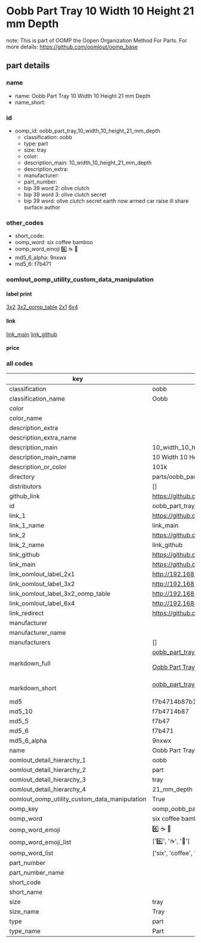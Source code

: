 # Oobb Part Tray 10 Width 10 Height 21 mm Depth  

note: This is part of OOMP the Oopen Organization Method For Parts. For more details: https://github.com/oomlout/oomp_base

##  part details
  







### name
* name: Oobb Part Tray 10 Width 10 Height 21 mm Depth
* name_short: 
### id
* oomp_id: oobb_part_tray_10_width_10_height_21_mm_depth
  * classification: oobb
  * type: part
  * size: tray
  * color: 
  * description_main: 10_width_10_height_21_mm_depth
  * description_extra: 
  * manufacturer: 
  * part_number: 
  * bip 39 word 2: olive clutch
  * bip 39 word 3: olive clutch secret
  * bip 39 word: olive clutch secret earth now armed car raise ill share surface author

### other_codes
* short_code: 
* oomp_word: six coffee bamboo
* oomp_word_emoji :six: :coffee: :bamboo:
* md5_6_alpha: 9nxwx
* md5_6: f7b471






### oomlout_oomp_utility_custom_data_manipulation
#### label print
[3x2](http://192.168.1.245:1112/?label=oomp%209nxwx)
[3x2_oomp_table](http://192.168.1.108:1112/?label=oomp%209nxwx)
[2x1](http://192.168.1.242:1112/?label=oomp%209nxwx)
[6x4](http://192.168.1.55:1112/?label=oomp%209nxwx)    

#### link

[link_main](https://github.com/oomlout/oomlout_oomp_version_1_messy/tree/main/parts/oobb_part_tray_10_width_10_height_21_mm_depth) [link_github](https://github.com/oomlout/oomlout_oomp_version_1_messy/tree/main/parts/oobb_part_tray_10_width_10_height_21_mm_depth)                             

#### price







### all codes 
| key | value |  
| --- | --- |  
| classification | oobb |  
| classification_name | Oobb |  
| color |  |  
| color_name |  |  
| description_extra |  |  
| description_extra_name |  |  
| description_main | 10_width_10_height_21_mm_depth |  
| description_main_name | 10 Width 10 Height 21 mm Depth |  
| description_or_color | 101k |  
| directory | parts/oobb_part_tray_10_width_10_height_21_mm_depth |  
| distributors | [] |  
| github_link | https://github.com/oomlout/oomlout_oomp_part_src/tree/main/parts/oobb_part_tray_10_width_10_height_21_mm_depth |  
| id | oobb_part_tray_10_width_10_height_21_mm_depth |  
| link_1 | https://github.com/oomlout/oomlout_oomp_version_1_messy/tree/main/parts/oobb_part_tray_10_width_10_height_21_mm_depth |  
| link_1_name | link_main |  
| link_2 | https://github.com/oomlout/oomlout_oomp_version_1_messy/tree/main/parts/oobb_part_tray_10_width_10_height_21_mm_depth |  
| link_2_name | link_github |  
| link_github | https://github.com/oomlout/oomlout_oomp_version_1_messy/tree/main/parts/oobb_part_tray_10_width_10_height_21_mm_depth |  
| link_main | https://github.com/oomlout/oomlout_oomp_version_1_messy/tree/main/parts/oobb_part_tray_10_width_10_height_21_mm_depth |  
| link_oomlout_label_2x1 | http://192.168.1.242:1112/?label=oomp%209nxwx |  
| link_oomlout_label_3x2 | http://192.168.1.245:1112/?label=oomp%209nxwx |  
| link_oomlout_label_3x2_oomp_table | http://192.168.1.108:1112/?label=oomp%209nxwx |  
| link_oomlout_label_6x4 | http://192.168.1.55:1112/?label=oomp%209nxwx |  
| link_redirect | https://github.com/oomlout/oomlout_oomp_version_1_messy/tree/main/parts/oobb_part_tray_10_width_10_height_21_mm_depth |  
| manufacturer |  |  
| manufacturer_name |  |  
| manufacturers | [] |  
| markdown_full | [oobb_part_tray_10_width_10_height_21_mm_depth](none)<br>[](none)<br>[Oobb Part Tray 10 Width 10 Height 21 Mm Depth](none)<br><br> |  
| markdown_short | [oobb_part_tray_10_width_10_height_21_mm_depth](none)<br><br> |  
| md5 | f7b4714b87b124482f4b9457850b24d1 |  
| md5_10 | f7b4714b87 |  
| md5_5 | f7b47 |  
| md5_6 | f7b471 |  
| md5_6_alpha | 9nxwx |  
| name | Oobb Part Tray 10 Width 10 Height 21 mm Depth |  
| oomlout_detail_hierarchy_1 | oobb |  
| oomlout_detail_hierarchy_2 | part |  
| oomlout_detail_hierarchy_3 | tray |  
| oomlout_detail_hierarchy_4 | 21_mm_depth |  
| oomlout_oomp_utility_custom_data_manipulation | True |  
| oomp_key | oomp_oobb_part_tray_10_width_10_height_21_mm_depth |  
| oomp_word | six coffee bamboo |  
| oomp_word_emoji | :six: :coffee: :bamboo: |  
| oomp_word_emoji_list | [':six:', ':coffee:', ':bamboo:'] |  
| oomp_word_list | ['six', 'coffee', 'bamboo'] |  
| part_number |  |  
| part_number_name |  |  
| short_code |  |  
| short_name |  |  
| size | tray |  
| size_name | Tray |  
| type | part |  
| type_name | Part |  
